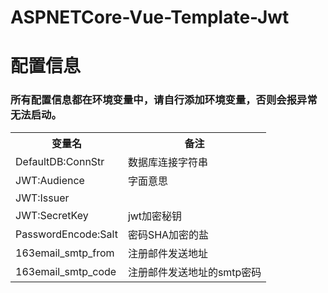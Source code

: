 # ASPNETCore-Vue-Template-Jwt

# 配置信息
### 所有配置信息都在环境变量中，请自行添加环境变量，否则会报异常无法启动。

<table>
  <tr>
    <th>变量名</th>  
    <th>备注</th>
  </tr>
  <tr>
    <td>DefaultDB:ConnStr</td>
    <td>数据库连接字符串</td>
  </tr>
  <tr>
    <td>JWT:Audience</td>
    <td>字面意思</td>
  </tr>
  <tr>
    <td>JWT:Issuer</td>
    <td></td>
  </tr>
  <tr>
    <td>JWT:SecretKey</td>
    <td>jwt加密秘钥</td>
  </tr>
  <tr>
    <td>PasswordEncode:Salt</td>
    <td>密码SHA加密的盐</td>
  </tr>
  <tr>
    <td>163email_smtp_from</td>
    <td>注册邮件发送地址</td>
  </tr>
  <tr>
    <td>163email_smtp_code</td>
    <td>注册邮件发送地址的smtp密码</td>
  </tr>
</table>
